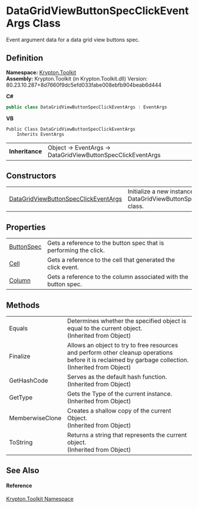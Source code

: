 # DataGridViewButtonSpecClickEventArgs Class


Event argument data for a data grid view buttons spec.



## Definition
**Namespace:** <a href="79d2eac2-21f4-54ff-7552-b20c33c30600.md">Krypton.Toolkit</a>  
**Assembly:** Krypton.Toolkit (in Krypton.Toolkit.dll) Version: 80.23.10.287+8d7660f9dc5efd033fabe008ebfb904beab6d444

**C#**
``` C#
public class DataGridViewButtonSpecClickEventArgs : EventArgs
```
**VB**
``` VB
Public Class DataGridViewButtonSpecClickEventArgs
	Inherits EventArgs
```

<table><tr><td><strong>Inheritance</strong></td><td>Object  →  EventArgs  →  DataGridViewButtonSpecClickEventArgs</td></tr>
</table>



## Constructors
<table>
<tr>
<td><a href="d79877a3-2ae0-cd4b-0484-ba67af75b65f.md">DataGridViewButtonSpecClickEventArgs</a></td>
<td>Initialize a new instance of the DataGridViewButtonSpecClickEventArgs class.</td></tr>
</table>

## Properties
<table>
<tr>
<td><a href="7efb7415-c6e4-fffa-9258-0ba00e417688.md">ButtonSpec</a></td>
<td>Gets a reference to the button spec that is performing the click.</td></tr>
<tr>
<td><a href="09eca4d9-45b1-81ab-e194-e26f5d3b3f12.md">Cell</a></td>
<td>Gets a reference to the cell that generated the click event.</td></tr>
<tr>
<td><a href="84300cca-8f27-c02a-3a0d-d420b9db5e7b.md">Column</a></td>
<td>Gets a reference to the column associated with the button spec.</td></tr>
</table>

## Methods
<table>
<tr>
<td>Equals</td>
<td>Determines whether the specified object is equal to the current object.<br />(Inherited from Object)</td></tr>
<tr>
<td>Finalize</td>
<td>Allows an object to try to free resources and perform other cleanup operations before it is reclaimed by garbage collection.<br />(Inherited from Object)</td></tr>
<tr>
<td>GetHashCode</td>
<td>Serves as the default hash function.<br />(Inherited from Object)</td></tr>
<tr>
<td>GetType</td>
<td>Gets the Type of the current instance.<br />(Inherited from Object)</td></tr>
<tr>
<td>MemberwiseClone</td>
<td>Creates a shallow copy of the current Object.<br />(Inherited from Object)</td></tr>
<tr>
<td>ToString</td>
<td>Returns a string that represents the current object.<br />(Inherited from Object)</td></tr>
</table>

## See Also


#### Reference
<a href="79d2eac2-21f4-54ff-7552-b20c33c30600.md">Krypton.Toolkit Namespace</a>  
